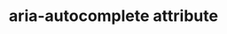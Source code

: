 ---
{
  "title": "aria-autocomplete attribute",
  "description": "Indicates whether inputting text could trigger display of one or more predictions of the user's intended value for an input and specifies how predictions would be presented if they are made.",
  "category": "aria",
  "keywords": "aria-autocomplete attribute",
  "last_test_date": "2019-01-06",
  "test_results_url": "https://a11ysupport.io/tech/aria/aria-autocomplete_attribute",
  "test_url": "https://a11ysupport.io/tech/aria/aria-autocomplete_attribute",
  "notes_by_num": {
    "1": "Didn't convey the `both` value",
    "2": "Didn't convey the `inline` value",
    "3": "Didn't convey the `list` value",
    "4": "Didn't convey the `none` value"
  },
  "stats": {
    "jaws": {
      "chrome": {
        "84-92": "a #1 #2 #3"
      },
      "edge": {
        "91-92": "a #1 #2 #3"
      },
      "ie": {
        "11-11.134": "a #3 #1 #2"
      },
      "firefox": {
        "80-82": "a #1 #2 #3"
      }
    },
    "narrator": {
      "edge": {
        "85-86": "a #1 #2 #3"
      }
    },
    "nvda": {
      "chrome": {
        "91-92": "a"
      },
      "edge": {
        "91-92": "a"
      },
      "firefox": {
        "80-82": "u #4"
      }
    },
    "talkback": {
      "and_chr": {
        "85-86": "a #1 #2 #3"
      }
    },
    "vo_ios": {
      "ios_saf": {
        "14-14.2": "a #1 #2 #3"
      }
    },
    "vo_macos": {
      "safari": {
        "14.0-15.1": "a #1 #2 #3"
      }
    },
    "orca": {
      "firefox": {
        "80-82": "a #1 #2 #3"
      }
    },
    "dragon_win": {
      "chrome": {
        "87": "y"
      }
    },
    "va_and": {
      "and_chr": {
        "87": "y"
      }
    },
    "vc_macos": {
      "safari": {
        "14.0.1": "y"
      }
    },
    "vc_ios": {
      "ios_saf": {
        "14.2": "y"
      }
    },
    "wsr": {
      "chrome": {
        "87": "y"
      }
    }
  },
  "links": {
    "ARIA spec for aria-autocomplete": "https://www.w3.org/TR/wai-aria-1.1/#aria-autocomplete"
  }
}
---